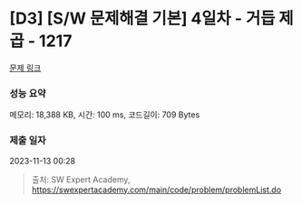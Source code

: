 # [D3] [S/W 문제해결 기본] 4일차 - 거듭 제곱 - 1217 

[문제 링크](https://swexpertacademy.com/main/code/problem/problemDetail.do?contestProbId=AV14dUIaAAUCFAYD) 

### 성능 요약

메모리: 18,388 KB, 시간: 100 ms, 코드길이: 709 Bytes

### 제출 일자

2023-11-13 00:28



> 출처: SW Expert Academy, https://swexpertacademy.com/main/code/problem/problemList.do